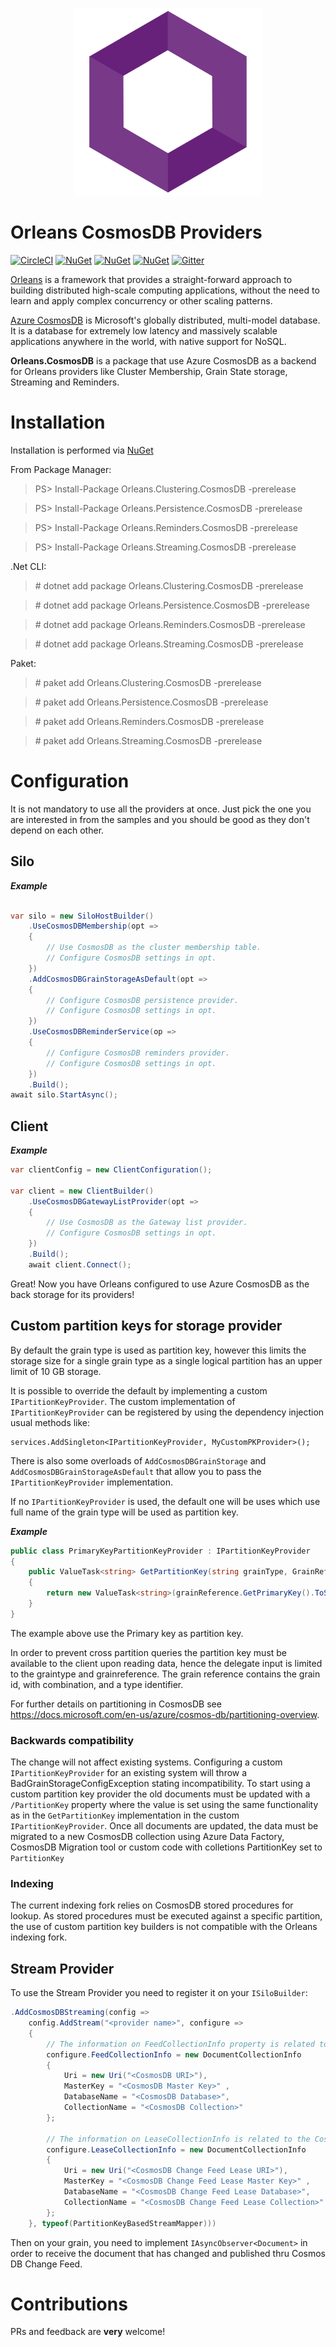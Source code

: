 <p align="center">
  <img src="https://github.com/dotnet/orleans/blob/gh-pages/assets/logo.png" alt="Orleans.CosmosDB" width="300px"> 
  <h1>Orleans CosmosDB Providers</h1>
</p>

[![CircleCI](https://circleci.com/gh/OrleansContrib/Orleans.CosmosDB.svg?style=svg)](https://circleci.com/gh/OrleansContrib/Orleans.CosmosDB)
[![NuGet](https://img.shields.io/nuget/v/Orleans.Clustering.CosmosDB.svg?style=flat)](http://www.nuget.org/packages/Orleans.Clustering.CosmosDB)
[![NuGet](https://img.shields.io/nuget/v/Orleans.Persistence.CosmosDB.svg?style=flat)](http://www.nuget.org/packages/Orleans.Persistence.CosmosDB)
[![NuGet](https://img.shields.io/nuget/v/Orleans.Reminders.CosmosDB.svg?style=flat)](http://www.nuget.org/packages/Orleans.Clustering.CosmosDB)
[![Gitter](https://badges.gitter.im/Join%20Chat.svg)](https://gitter.im/dotnet/orleans?utm_source=badge&utm_medium=badge&utm_campaign=pr-badge)

[Orleans](https://github.com/dotnet/orleans) is a framework that provides a straight-forward approach to building distributed high-scale computing applications, without the need to learn and apply complex concurrency or other scaling patterns. 

[Azure CosmosDB](https://azure.microsoft.com/en-us/services/cosmos-db) is Microsoft's globally distributed, multi-model database. It is a database for extremely low latency and massively scalable applications anywhere in the world, with native support for NoSQL. 

**Orleans.CosmosDB** is a package that use Azure CosmosDB as a backend for Orleans providers like Cluster Membership, Grain State storage, Streaming and Reminders. 


# Installation

Installation is performed via [NuGet](https://www.nuget.org/packages?q=Orleans+CosmosDB)

From Package Manager:

> PS> Install-Package Orleans.Clustering.CosmosDB -prerelease

> PS> Install-Package Orleans.Persistence.CosmosDB -prerelease

> PS> Install-Package Orleans.Reminders.CosmosDB -prerelease

> PS> Install-Package Orleans.Streaming.CosmosDB -prerelease

.Net CLI:

> \# dotnet add package Orleans.Clustering.CosmosDB -prerelease

> \# dotnet add package Orleans.Persistence.CosmosDB -prerelease

> \# dotnet add package Orleans.Reminders.CosmosDB -prerelease

> \# dotnet add package Orleans.Streaming.CosmosDB -prerelease

Paket: 

> \# paket add Orleans.Clustering.CosmosDB -prerelease

> \# paket add Orleans.Persistence.CosmosDB -prerelease

> \# paket add Orleans.Reminders.CosmosDB -prerelease

> \# paket add Orleans.Streaming.CosmosDB -prerelease

# Configuration

It is not mandatory to use all the providers at once. Just pick the one you are interested in from the samples and you should be good as they don't depend on each other.

## Silo

***Example***
```cs

var silo = new SiloHostBuilder()
    .UseCosmosDBMembership(opt => 
    {
        // Use CosmosDB as the cluster membership table.
        // Configure CosmosDB settings in opt.
    }) 
    .AddCosmosDBGrainStorageAsDefault(opt => 
    {
        // Configure CosmosDB persistence provider.
        // Configure CosmosDB settings in opt.
    }) 
    .UseCosmosDBReminderService(op => 
    {
        // Configure CosmosDB reminders provider.
        // Configure CosmosDB settings in opt.
    }) 
    .Build();
await silo.StartAsync();
```

## Client

***Example***
```cs
var clientConfig = new ClientConfiguration();

var client = new ClientBuilder()
    .UseCosmosDBGatewayListProvider(opt => 
    {
        // Use CosmosDB as the Gateway list provider.
        // Configure CosmosDB settings in opt.
    }) 
    .Build();
    await client.Connect();
```


Great! Now you have Orleans configured to use Azure CosmosDB as the back storage for its providers!

## Custom partition keys for storage provider
By default the grain type is used as partition key, however this limits the storage size for a single grain type as a single logical partition has an upper limit of 10 GB storage.

It is possible to override the default by implementing a custom `IPartitionKeyProvider`. The custom implementation of `IPartitionKeyProvider` can be registered by using the dependency injection usual methods like:

```
services.AddSingleton<IPartitionKeyProvider, MyCustomPKProvider>();
```

There is also some overloads of `AddCosmosDBGrainStorage` and `AddCosmosDBGrainStorageAsDefault` that allow you to pass the `IPartitionKeyProvider` implementation.

If no `IPartitionKeyProvider` is used, the default one will be uses which use full name of the grain type will be used as partition key. 

***Example***
```cs
public class PrimaryKeyPartitionKeyProvider : IPartitionKeyProvider
{
    public ValueTask<string> GetPartitionKey(string grainType, GrainReference grainReference) 
    {
        return new ValueTask<string>(grainReference.GetPrimaryKey().ToString());
    }
}
``` 
The example above use the Primary key as partition key.

In order to prevent cross partition queries the partition key must be available to the client upon reading data, hence the delegate input is limited to the graintype and grainreference. The grain reference contains the grain id, with combination, and a type identifier.

For further details on partitioning in CosmosDB see https://docs.microsoft.com/en-us/azure/cosmos-db/partitioning-overview. 

### Backwards compatibility
The change will not affect existing systems. Configuring a custom `IPartitionKeyProvider` for an existing system will throw a BadGrainStorageConfigException stating incompatibility. To start using a custom partition key provider the old documents must be updated with a `/PartitionKey` property where the value is set using the same functionality as in the `GetPartitionKey` implementation in the custom `IPartitionKeyProvider`. Once all documents are updated, the data must be migrated to a new CosmosDB collection using Azure Data Factory, CosmosDB Migration tool or custom code with colletions PartitionKey set to `PartitionKey`

### Indexing
The current indexing fork relies on CosmosDB stored procedures for lookup. As stored procedures must be executed against a specific partition, the use of custom partition key builders is not compatible with the Orleans indexing fork. 

## Stream Provider

To use the Stream Provider you need to register it on your `ISiloBuilder`:

```csharp
.AddCosmosDBStreaming(config => 
    config.AddStream("<provider name>", configure =>
    {
        // The information on FeedCollectionInfo property is related to the database that will be monitored by the change feed
        configure.FeedCollectionInfo = new DocumentCollectionInfo
        {
            Uri = new Uri("<CosmosDB URI>"),
            MasterKey = "<CosmosDB Master Key>" ,
            DatabaseName = "<CosmosDB Database>",
            CollectionName = "<CosmosDB Collection>" 
        };

        // The information on LeaseCollectionInfo is related to the CosmosDB Change Feed lease collection
        configure.LeaseCollectionInfo = new DocumentCollectionInfo
        {
            Uri = new Uri("<CosmosDB Change Feed Lease URI>"),
            MasterKey = "<CosmosDB Change Feed Lease Master Key>" ,
            DatabaseName = "<CosmosDB Change Feed Lease Database>",
            CollectionName = "<CosmosDB Change Feed Lease Collection>" 
        };
    }, typeof(PartitionKeyBasedStreamMapper)))

```

Then on your grain, you need to implement `IAsyncObserver<Document>` in order to receive the document that has changed and published thru Cosmos DB Change Feed.

# Contributions
PRs and feedback are **very** welcome!
